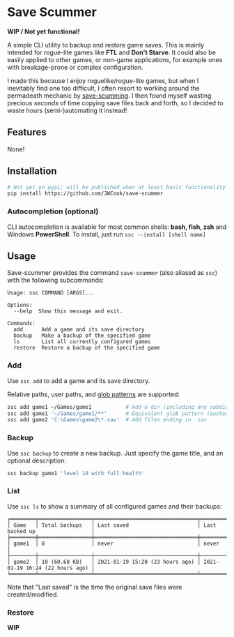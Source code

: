 # Save Scummer
**WIP / Not yet functional!**

A simple CLI utility to backup and restore game saves.
This is mainly intended for rogue-lite games like **FTL** and **Don't Starve**.
It could also be easily applied to other games, or non-game applications, for example
ones with breakage-prone or complex configuration.

I made this because I enjoy roguelike/rogue-lite games, but when I inevitably find one too difficult,
I often resort to working around the permadeath mechanic by
[save-scumming](https://tvtropes.org/pmwiki/pmwiki.php/Main/SaveScumming).
I then found myself wasting precious _seconds_ of time copying save files back and forth,
so I decided to waste hours (semi-)automating it instead!

## Features
None!

## Installation
```bash
# Not yet on pypi; will be published when at least basic functionality is working 
pip install https://github.com/JWCook/save-scummer
```

### Autocompletion (optional)
CLI autocompletion is available for most common shells: **bash, fish, zsh** and Windows **PowerShell**.
To install, just run `ssc --install [shell name]`

## Usage
Save-scummer provides the command `save-scummer` (also aliased as `ssc`) with the following subcommands:

```
Usage: ssc COMMAND [ARGS]...

Options:
  --help  Show this message and exit.

Commands:
  add      Add a game and its save directory
  backup   Make a backup of the specified game
  ls       List all currently configured games
  restore  Restore a backup of the specified game
```

### Add
Use `ssc add` to add a game and its save directory.

Relative paths, user paths, and [glob patterns](https://en.wikipedia.org/wiki/Glob_(programming))
are supported:
```bash
ssc add game1 ~/Games/game1           # Add a dir (including any subdirs)
ssc add game1 '~/Games/game1/**'      # Equivalent glob pattern (quotes required)
ssc add game2 'C:\Games\game2\*.sav'  # Add files ending in .sav
````

### Backup
Use `ssc backup` to create a new backup. Just specify the game title, and an optional description:
```bash
ssc backup game1 'level 10 with full health'
```

### List
Use `ssc ls` to show a summary of all configured games and their backups:
```
╒════════╤═════════════════╤═════════════════════════════════╤═════════════════════════════════╕
│ Game   │ Total backups   │ Last saved                      │ Last backed up                  │
╞════════╪═════════════════╪═════════════════════════════════╪═════════════════════════════════╡
│ game1  │ 0               │ never                           │ never                           │
├────────┼─────────────────┼─────────────────────────────────┼─────────────────────────────────┤
│ game2  │ 10 (60.68 KB)   │ 2021-01-19 15:20 (23 hours ago) │ 2021-01-19 16:24 (22 hours ago) │
╘════════╧═════════════════╧═════════════════════════════════╧═════════════════════════════════╛
```

Note that "Last saved" is the time the original save files were created/modified.

### Restore
**WIP**




